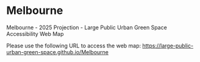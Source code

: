 # Melbourne
Melbourne - 2025 Projection - Large Public Urban Green Space Accessibility Web Map

Please use the following URL to access the web map:
https://large-public-urban-green-space.github.io/Melbourne
